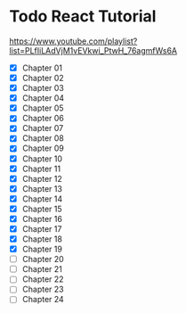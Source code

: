 # Todo React Tutorial

<https://www.youtube.com/playlist?list=PLfIiLAdVjM1vEVkwi_PtwH_76agmfWs6A>

- [x] Chapter 01
- [x] Chapter 02
- [x] Chapter 03
- [x] Chapter 04
- [x] Chapter 05
- [x] Chapter 06
- [x] Chapter 07
- [x] Chapter 08
- [x] Chapter 09
- [x] Chapter 10
- [x] Chapter 11
- [x] Chapter 12
- [x] Chapter 13
- [x] Chapter 14
- [x] Chapter 15
- [x] Chapter 16
- [x] Chapter 17
- [x] Chapter 18
- [x] Chapter 19
- [ ] Chapter 20
- [ ] Chapter 21
- [ ] Chapter 22
- [ ] Chapter 23
- [ ] Chapter 24
